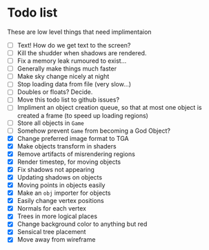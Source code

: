 Todo list
=========

These are low level things that need implimentaion

- [ ] Text!  How do we get text to the screen?
- [ ] Kill the shudder when shadows are rendered.
- [ ] Fix a memory leak rumoured to exist...
- [ ] Generally make things much faster
- [ ] Make sky change nicely at night
- [ ] Stop loading data from file (very slow...)
- [ ] Doubles or floats?  Decide.
- [ ] Move this todo list to github issues?
- [ ] Impliment an object creation queue, so that at most one object is created a frame (to speed up loading regions)
- [ ] Store all objects in `Game`
- [ ] Somehow prevent `Game` from becoming a God Object?
- [x] Change preferred image format to TGA
- [x] Make objects transform in shaders
- [x] Remove artifacts of misrendering regions
- [x] Render timestep, for moving objects
- [x] Fix shadows not appearing
- [x] Updating shadows on objects
- [x] Moving points in objects easily
- [x] Make an `obj` importer for objects
- [x] Easily change vertex positions
- [x] Normals for each vertex
- [x] Trees in more logical places
- [x] Change background color to anything but red
- [x] Sensical tree placement
- [x] Move away from wireframe
